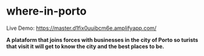 # where-in-porto

Live Demo: https://master.d1fix0uuibcm6e.amplifyapp.com/

<b> A plataform that joins forces with businesses in the city of Porto so turists that visit it will get to know the city and the best places to be. </b>

